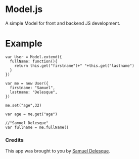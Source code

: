# Model.js
A simple Model for front and backend JS development.

# Example

```
var User = Model.extend({
  fullName: function(){
    return this.get("firstname")+" "+this.get("lastname")
  }
})

var me = new User({
  firstname: "Samuel",
  lastname: "Delesque",
})

me.set("age",32)

var age = me.get("age")

//"Samuel Delesque"
var fullname = me.fullName()
```




### Credits

This app was brought to you by [Samuel Delesque](http://samueldelesque.me).
